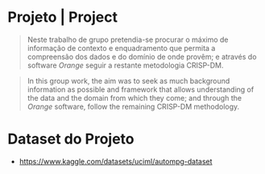 # Projeto | Project

> Neste trabalho de grupo pretendia-se procurar o máximo de informação de contexto e enquadramento que permita a compreensão dos dados e do domínio de onde provêm; e através do software *Orange* seguir a restante metodologia CRISP-DM.

> In this group work, the aim was to seek as much background information as possible and framework that allows understanding of the data and the domain from which they come; and through the *Orange* software, follow the remaining CRISP-DM methodology.

# Dataset do Projeto

- https://www.kaggle.com/datasets/uciml/autompg-dataset